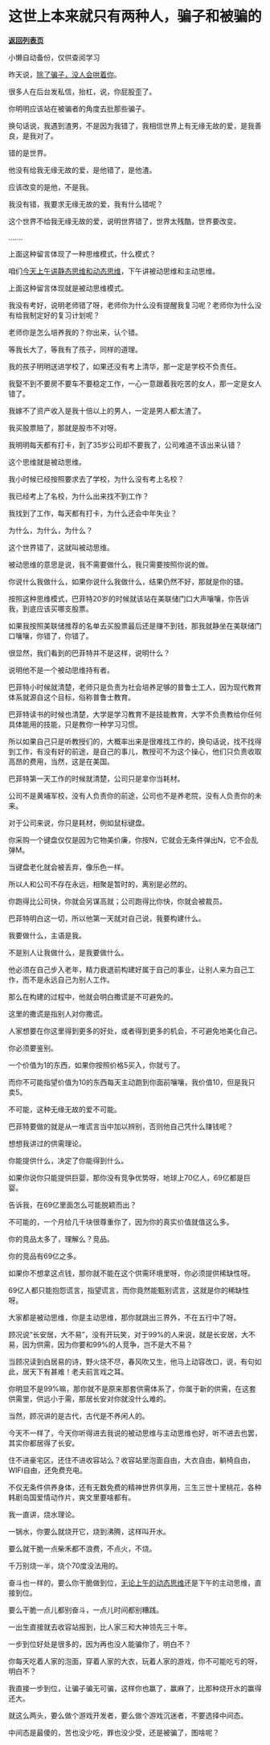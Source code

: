 # 这世上本来就只有两种人，骗子和被骗的

[**返回列表页**](/gzh/记忆承载3)

小懒自动备份，仅供查阅学习

昨天说，[除了骗子，没人会哄着你](http://mp.weixin.qq.com/s?__biz=MzU3NDc5Nzc0NQ==&mid=2247524837&idx=1&sn=f6397261889f811d7d12d01bd5bd28da&chksm=fd2ec33bca594a2dec37702543f6dd78860edc5ebc6e111ea9db1966bea75cf3e9fb41522ea5&scene=21#wechat_redirect)。  

很多人在后台发私信，抬杠，说，你屁股歪了。  

你明明应该站在被骗者的角度去批那些骗子。

换句话说，我遇到渣男，不是因为我错了，我相信世界上有无缘无故的爱，是我善良，是我对了。  

错的是世界。

他没有给我无缘无故的爱，是他错了，是他渣。

应该改变的是他，不是我。

我没有错，我要求无缘无故的爱，我有什么错呢？  

这个世界不给我无缘无故的爱，说明世界错了，世界太残酷，世界要改变。  

.......

上面这种留言体现了一种思维模式，什么模式？  

咱们[今天上午讲静态思维和动态思维](http://mp.weixin.qq.com/s?__biz=MzU0MjYwNDU2Mw==&mid=2247511642&idx=1&sn=59d23cd743c5c6060d70fa36253ee260&chksm=fb1ac226cc6d4b30a95e145212eecc336f27b9bbde83d739ba2009f3b5bb4f2d016295013467&scene=21#wechat_redirect)，下午讲被动思维和主动思维。  

上面这种留言体现就是被动思维模式。

我没有考好，说明老师错了呀，老师你为什么没有提醒我复习呢？老师你为什么没有给我制定好的复习计划呢？  

老师你是怎么培养我的？你出来，认个错。

等我长大了，等我有了孩子，同样的道理。  

我的孩子明明送进学校了，如果还没有考上清华，那一定是学校不负责任。

我娶不到不要房不要车不要稳定工作，一心一意跟着我吃苦的女人，那一定是女人错了。  

我嫁不了资产收入是我十倍以上的男人，一定是男人都太渣了。  

我买股票赔了，那就是股市不对呀。

我明明每天都有打卡，到了35岁公司却不要我了，公司难道不该出来认错？

这个思维就是被动思维。  

我小时候已经按照要求去了学校，为什么没有考上名校？  

我已经考上了名校，为什么出来找不到工作？  

我找到了工作，每天都有打卡，为什么还会中年失业？

为什么，为什么，为什么？  

这个世界错了，这就叫被动思维。

被动思维的意思是说，我不需要做什么，我只需要按照你说的做。  

你说什么我做什么，如果你说什么我做什么，结果仍然不好，那就是你的错。

按照这种思维模式，巴菲特20岁的时候就该站在美联储门口大声嚷嚷，你告诉我，到底应该买哪支股票。  

如果我按照美联储推荐的名单去买股票最后还是赚不到钱，那我就静坐在美联储门口嚷嚷，你错了，你错了。

很显然，我们看到的巴菲特并不是这样，说明什么？  

说明他不是一个被动思维持有者。

巴菲特小时候就清楚，老师只是负责为社会培养足够的普鲁士工人，因为现代教育体系就源自这个目标，俗称普鲁士教育。  

巴菲特读书的时候也清楚，大学是学习教育不是技能教育，大学不负责教给你任何具体能用的技能，只是教你一种学习习惯。  

所以如果自己只是听教授们的，大概率出来是很难找工作的，换句话说，找不找得到工作，有没有好的前途，是自己的事儿，教授可不为这个操心，他们只负责收取高昂的费用，当然，这是在美国。  

巴菲特第一天工作的时候就清楚，公司只是拿你当耗材。  

公司不是黄埔军校，没有人负责你的前途，公司也不是养老院，没有人负责你的未来。  

对于公司来说，你只是耗材，例如鼠标键盘。

你采购一个键盘仅仅是因为它物美价廉，你按N，它就会无条件弹出N，它不会乱弹M。  

当键盘老化就会被丢弃，像乐色一样。  

所以人和公司不存在永远，相聚是暂时的，离别是必然的。  

你跑得比公司快，你就会另谋高就；公司跑得比你快，你就会被裁员。  

巴菲特明白这一切，所以他第一天就对自己说，我要构建什么。  

我要做什么，主语是我。  

不是别人让我做什么，是我要做什么。

他必须在自己步入老年，精力衰退前构建好属于自己的事业，让别人来为自己工作，而不是永远自己为别人工作。  

那么在构建的过程中，他就会明白撒谎是不可避免的。  

这里的撒谎是指别人对你撒谎。  

人家想要在你这里得到更多的好处，或者得到更多的机会，不可避免地美化自己。  

你必须要鉴别。  

一个价值为1的东西，如果你按照价格5买入，你就亏了。

而你不可能指望价值为10的东西每天主动跑到你面前嚷嚷，我价值10，但是我只卖5。

不可能，这种无缘无故的爱不可能。  

巴菲特要做的就是从一堆谎言当中加以辨别，否则他自己凭什么赚钱呢？  

想想我讲过的供需理论。  

你能提供什么，决定了你能得到什么。

如果你说你只能提供巨婴，那你没有竞争优势呀，地球上70亿人，69亿都是巨婴。

告诉我，在69亿里面怎么可能脱颖而出？  

不可能的，一个月给几千块很尊重你了，因为你的真实价值就值这么多。  

你的竞品太多了，理解么？竞品。  

你的竞品有69亿之多。

如果你不想拿这点钱，那你就不能在这个供需环境里呀，你必须提供稀缺性呀。  

69亿人都只能抱怨谎言，指望谎言，而你竟然能甄别谎言，这就是你的稀缺性呀。

大家都是被动思维，你是主动思维，那你就跳出三界外，不在五行中了呀。  

顾况说“长安居，大不易”，没有开玩笑，对于99%的人来说，就是长安居，大不易，因为供需，因为你要和99%的人竞争，岂不是大不易？

当顾况读到白居易的诗，野火烧不尽，春风吹又生，他马上动容改口，说，有句如此，居天下有甚难！老夫前言戏之耳。

你明显不是99%嘛，那你就不是原来那套供需体系了，你属于新的供需，在这套供需里，供远小于需，那居长安对你就没什么难的。  

当然，顾况讲的是古代，古代是不养闲人的。

今天不一样了，今天你听得进去我说的被动思维与主动思维也好，听不进去也罢，其实你都居得了长安。

住不进豪宅区，还住不进收容站么？收容站里泡面自由，大衣自由，躺椅自由，WIFI自由，还免费充电。

不仅无条件供养身体，还有无数免费的精神世界供享用，三生三世十里桃花，各种韩剧岛国爱情动作片，爽文里要啥都有。

我一直讲，烧水理论。

一锅水，你要么就烧开它，烧到沸腾，这样叫开水。

要么就干脆一点柴禾都不浪费，不点火，不烧。

千万别烧一半，烧个70度没法用的。

奋斗也一样的，要么你干脆做到位，[无论上午的动态思维](http://mp.weixin.qq.com/s?__biz=MzU0MjYwNDU2Mw==&mid=2247511642&idx=1&sn=59d23cd743c5c6060d70fa36253ee260&chksm=fb1ac226cc6d4b30a95e145212eecc336f27b9bbde83d739ba2009f3b5bb4f2d016295013467&scene=21#wechat_redirect)还是下午的主动思维，直接到位。

要么干脆一点儿都别奋斗，一点儿时间都别糟践。

一出生直接就去收容站报到，比人家三和大神领先三十年。  

一步到位好处是很多的，因为再也没人能骗你了，明白不？  

你每天吃着人家的泡面，穿着人家的大衣，玩着人家的游戏，你不可能吃亏的呀，明白不？  

我直接一步到位，让骗子骗无可骗，这样你也赢了，赢麻了，比那种烧开水的赢得还大。  

就这么两头，要么做个游戏开发者，要么做个游戏沉迷者，不要选择中间态。  

中间态是最傻的，苦也没少吃，罪也没少受，还是被骗了，图啥呢？

